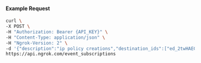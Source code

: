 <!-- Code generated for API Clients. DO NOT EDIT. -->

#### Example Request

```bash
curl \
-X POST \
-H "Authorization: Bearer {API_KEY}" \
-H "Content-Type: application/json" \
-H "Ngrok-Version: 2" \
-d '{"description":"ip policy creations","destination_ids":["ed_2twHAECzt5y3CclJHLUCylRpny6"],"metadata":"{\"environment\": \"staging\"}","sources":[{"type":"ip_policy_created.v0"}]}' \
https://api.ngrok.com/event_subscriptions
```
